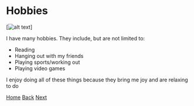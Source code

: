 # Hobbies

[![alt text](https://www.bigstockphoto.com/image-131097725/stock-photo-hobbies-cloud-word-with-a-blue-sky)]

I have many hobbies. They include, but are not limited to:

- Reading
- Hanging out with my friends
- Playing sports/working out
- Playing video games

I enjoy doing all of these things because they bring me joy and are relaxing to do


[Home](README.md) [Back](NationalGuard.md)  [Next](Sports.md)

